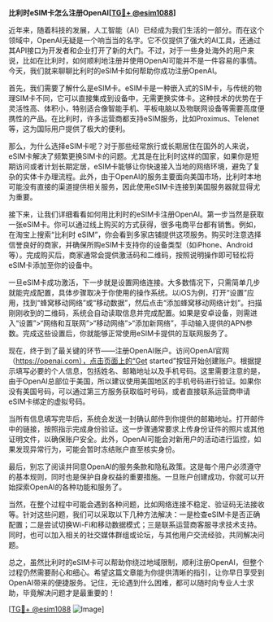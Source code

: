 **比利时eSIM卡怎么注册OpenAI[[TG💪+ @esim1088](https://t.me/s/esim1088)]**

近年来，随着科技的发展，人工智能（AI）已经成为我们生活的一部分。而在这个领域中，OpenAI无疑是一个响当当的名字。它不仅提供了强大的AI工具，还通过其API接口为开发者和企业打开了新的大门。不过，对于一些身处海外的用户来说，比如在比利时，如何顺利地注册并使用OpenAI可能并不是一件容易的事情。今天，我们就来聊聊比利时的eSIM卡如何帮助你成功注册OpenAI。

首先，我们需要了解什么是eSIM卡。eSIM卡是一种嵌入式的SIM卡，与传统的物理SIM卡不同，它可以直接集成到设备中，无需更换实体卡。这种技术的优势在于灵活性高、体积小，特别适合像智能手机、平板电脑以及物联网设备等需要高度便携性的产品。在比利时，许多运营商都支持eSIM服务，比如Proximus、Telenet等，这为国际用户提供了极大的便利。

那么，为什么选择eSIM卡呢？对于那些经常旅行或长期居住在国外的人来说，eSIM卡解决了频繁更换SIM卡的问题。尤其是在比利时这样的国家，如果你是短期访问或者计划长期定居，eSIM卡能够让你快速接入当地的网络环境，避免了复杂的实体卡办理流程。此外，由于OpenAI的服务主要面向美国市场，比利时本地可能没有直接的渠道提供相关服务，因此使用eSIM卡连接到美国服务器就显得尤为重要。

接下来，让我们详细看看如何用比利时的eSIM卡注册OpenAI。第一步当然是获取一张eSIM卡。你可以通过线上购买的方式获得，很多电商平台都有销售。例如，在淘宝上搜索“比利时 eSIM”，你会看到多家店铺提供这项服务。购买时注意选择信誉良好的商家，并确保所购eSIM卡支持你的设备类型（如iPhone、Android等）。完成购买后，商家通常会提供激活码和二维码，按照说明操作即可轻松将eSIM卡添加至你的设备中。

一旦eSIM卡成功激活，下一步就是设置网络连接。大多数情况下，只需简单几步就能完成配置，具体步骤取决于你使用的操作系统。以iOS为例，打开“设置”应用，找到“蜂窝移动网络”或“移动数据”，然后点击“添加蜂窝移动网络计划”。扫描刚刚收到的二维码，系统会自动读取信息并完成配置。如果是安卓设备，则需进入“设置”>“网络和互联网”>“移动网络”>“添加新网络”，手动输入提供的APN参数。完成这些设置后，你就能够正常使用eSIM卡提供的互联网服务了。

现在，终于到了最关键的环节——注册OpenAI账户。访问OpenAI官网（https://openai.com），点击页面上的“Get started”按钮开始创建账户。根据提示填写必要的个人信息，包括姓名、邮箱地址以及手机号码。这里需要注意的是，由于OpenAI总部位于美国，所以建议使用美国地区的手机号码进行验证。如果你没有美国号码，可以通过第三方服务获取临时号码，或者直接联系运营商申请eSIM卡绑定的虚拟号码。

当所有信息填写完毕后，系统会发送一封确认邮件到你提供的邮箱地址。打开邮件中的链接，按照指示完成身份验证。这一步骤通常要求上传身份证件的照片或其他证明文件，以确保账户安全。此外，OpenAI可能会对新用户的活动进行监控，如果发现异常行为，可能会暂时冻结账户直至核实身份。

最后，别忘了阅读并同意OpenAI的服务条款和隐私政策。这是每个用户必须遵守的基本规则，同时也是保护自身权益的重要措施。一旦账户创建成功，你就可以开始探索OpenAI的各种功能和服务了。

当然，在整个过程中可能会遇到各种问题，比如网络连接不稳定、验证码无法接收等。针对这些问题，我们可以采取以下几种方法解决：一是检查eSIM卡是否正确配置；二是尝试切换Wi-Fi和移动数据模式；三是联系运营商客服寻求技术支持。同时，也可以加入相关的社交媒体群组或论坛，与其他用户交流经验，共同解决问题。

总之，虽然比利时的eSIM卡可以帮助你绕过地域限制，顺利注册OpenAI，但整个过程仍然需要耐心和细心。希望这篇文章能为你提供清晰的指引，让你早日享受到OpenAI带来的便捷服务。记住，无论遇到什么困难，都可以随时向专业人士求助，毕竟解决问题才是最重要的！

[[TG💪+ @esim1088](https://t.me/s/esim1088) ![Image](https://i.postimg.cc/4NQfJmqS/Snipaste-2025-05-13-00-14-12.png)]